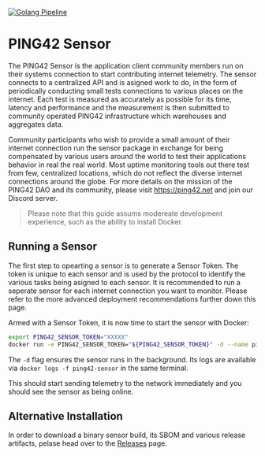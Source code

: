 [![Golang Pipeline](https://github.com/ping-42/sensor/actions/workflows/go-pipeline.yml/badge.svg)](https://github.com/ping-42/sensor/actions/workflows/go-pipeline.yml)
# PING42 Sensor

The PING42 Sensor is the application client community members run on their systems connection to start contributing internet telemetry. The sensor connects to a centralized API and is asigned work to do, in the form of periodically conducting small tests connections to various places on the internet. Each test is measured as accurately as possible for its time, latency and performance and the measurement is then submitted to community operated PING42 infrastructure which warehouses and aggregates data. 

Community participants who wish to provide a small amount of their internet connection run the sensor package in exchange for being compensated by various users around the world to test their applications behavior in real the real world. Most uptime monitoring tools out there test from few, centralized locations, which do not reflect the diverse internet connections around the globe. For more details on the mission of the PING42 DAO and its community, please visit https://ping42.net and join our Discord server.

> Please note that this guide assums modereate development experience, such as the ability to install Docker.

## Running a Sensor

The first step to opearting a sensor is to generate a Sensor Token. The token is unique to each sensor and is used by the protocol to identify the various tasks being asigned to each sensor. It is recommended to run a seperate sensor for each internet connection you want to monitor. Please refer to the more advanced deployment recommendations further down this page.

Armed with a Sensor Token, it is now time to start the sensor with Docker:

```bash
export PING42_SENSOR_TOKEN="XXXXX"
docker run -e PING42_SENSOR_TOKEN="${PING42_SENSOR_TOKEN}" -d --name ping42-sensor --restart=always ghcr.io/ping-42/sensor:latest
```

The `-d` flag ensures the sensor runs in the background. Its logs are available via `docker logs -f ping42-sensor` in the same terminal.

This should start sending telemetry to the network immediately and you should see the sensor as being online.

## Alternative Installation

In order to download a binary sensor build, its SBOM and various release artifacts, pelase head over to the [Releases](https://github.com/ping-42/sensor/releases) page.
